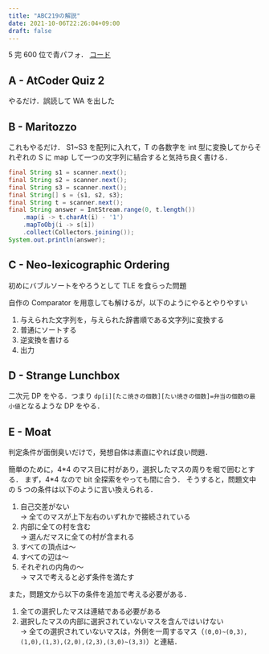 ```yaml
---
title: "ABC219の解説"
date: 2021-10-06T22:26:04+09:00
draft: false
---
```


5 完 600 位で青パフォ．
[コード](https://github.com/T45K/kyopuro/tree/master/AtCoder/ABC/ABC219/)

## A - AtCoder Quiz 2

やるだけ．誤読して WA を出した

## B - Maritozzo

これもやるだけ．
S1~S3 を配列に入れて，T の各数字を int 型に変換してからそれぞれの S に map して一つの文字列に結合すると気持ち良く書ける．

```java
final String s1 = scanner.next();
final String s2 = scanner.next();
final String s3 = scanner.next();
final String[] s = {s1, s2, s3};
final String t = scanner.next();
final String answer = IntStream.range(0, t.length())
    .map(i -> t.charAt(i) - '1')
    .mapToObj(i -> s[i])
    .collect(Collectors.joining());
System.out.println(answer);
```

## C - Neo-lexicographic Ordering

初めにバブルソートをやろうとして TLE を食らった問題

自作の Comparator を用意しても解けるが，以下のようにやるとやりやすい

1. 与えられた文字列を，与えられた辞書順である文字列に変換する
2. 普通にソートする
3. 逆変換を書ける
4. 出力

## D - Strange Lunchbox

二次元 DP をやる．つまり
`dp[i][たこ焼きの個数][たい焼きの個数]=弁当の個数の最小値`となるような DP をやる．

## E - Moat

判定条件が面倒臭いだけで，発想自体は素直にやれば良い問題．

簡単のために，4\*4 のマス目に村があり，選択したマスの周りを堀で囲むとする．
まず，4\*4 なので bit 全探索をやっても間に合う．
そうすると，問題文中の 5 つの条件は以下のように言い換えられる．

1. 自己交差がない<br>
   -> 全てのマスが上下左右のいずれかで接続されている
1. 内部に全ての村を含む<br>
   -> 選んだマスに全ての村が含まれる
1. すべての頂点は～
1. すべての辺は～
1. それぞれの内角の～<br>
   -> マスで考えると必ず条件を満たす

また，問題文から以下の条件を追加で考える必要がある．

1. 全ての選択したマスは連結である必要がある
1. 選択したマスの内部に選択されていないマスを含んではいけない<br>
   -> 全ての選択されていないマスは，外側を一周するマス（`(0,0)~(0,3),(1,0),(1,3),(2,0),(2,3),(3,0)~(3,3)`）と連結．
